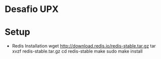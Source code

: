 # Desafio UPX
# Setup

* Redis Installation
  wget http://download.redis.io/redis-stable.tar.gz
  tar xvzf redis-stable.tar.gz
  cd redis-stable
  make
  sudo make install

  

